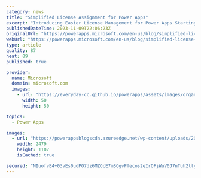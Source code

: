 ```yaml
---
category: news
title: "Simplified License Assignment for Power Apps"
excerpt: "Introducing Easier License Management for Power Apps Starting in December 2023 we are introducing a set of changes which will make it easier for admins to manage license assignments for Power Apps per-user licenses. We understand the complexities admins face when identifying users in need of Power Apps"
publishedDateTime: 2023-11-09T22:06:23Z
originalUrl: "https://powerapps.microsoft.com/en-us/blog/simplified-license-assignment-for-power-apps/"
webUrl: "https://powerapps.microsoft.com/en-us/blog/simplified-license-assignment-for-power-apps/"
type: article
quality: 87
heat: 89
published: true

provider:
  name: Microsoft
  domain: microsoft.com
  images:
    - url: "https://everyday-cc.github.io/powerapps/assets/images/organizations/microsoft.com-50x50.jpg"
      width: 50
      height: 50

topics:
  - Power Apps

images:
  - url: "https://powerappsblogscdn.azureedge.net/wp-content/uploads/2023/11/a-screenshot-of-a-computer-description-automatica.png"
    width: 2479
    height: 1107
    isCached: true

secured: "NIuofvE4+03vEs0udPO7dz6MZOcE7mSCgvFfecos2eIrOFjWuV0J7nTuh2lly2fiDX9fJDRnYaiZn8ITcxvgheeag00N0rcD82ZWUpA+0fsVooE5kKfqs7AB3jXA8Mqp4IZ/uyfaqGJzZ5QBysidnV9xETqe8/VIpfI0HtfJ/fsl14RHDdhot4tF/z/OvdgeJA1njxZ++CNqHGBrlOpqHIP8fSfk3ZUwjVN1SNjGvKry0vC2U2JVN0Cw3yNP2XAlB4heebytU2FFnd/O5EZs5ajiOC8rt0rEu5OmkM7FODKQOuwEJEEhcsSEv8NtPLZ+ImxUMB6mpYlO9UqaX4HQsDfZsrzeWq3Jag4fdteJmVE=;Y4M1yRyfCA+gFrDg3XRM6A=="
---
```


